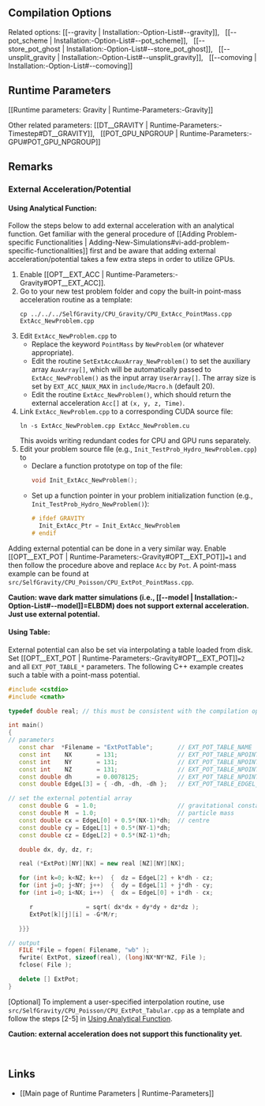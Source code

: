 ## Compilation Options

Related options:
[[--gravity | Installation:-Option-List#--gravity]], &nbsp;
[[--pot_scheme | Installation:-Option-List#--pot_scheme]], &nbsp;
[[--store_pot_ghost | Installation:-Option-List#--store_pot_ghost]], &nbsp;
[[--unsplit_gravity | Installation:-Option-List#--unsplit_gravity]], &nbsp;
[[--comoving | Installation:-Option-List#--comoving]] &nbsp;


## Runtime Parameters
[[Runtime parameters: Gravity | Runtime-Parameters:-Gravity]]

Other related parameters:
[[DT__GRAVITY | Runtime-Parameters:-Timestep#DT__GRAVITY]], &nbsp;
[[POT_GPU_NPGROUP | Runtime-Parameters:-GPU#POT_GPU_NPGROUP]] &nbsp;


## Remarks

### External Acceleration/Potential

#### Using Analytical Function:

Follow the steps below to add external acceleration with an analytical
function. Get familiar with the general procedure of
[[Adding Problem-specific Functionalities | Adding-New-Simulations#vi-add-problem-specific-functionalities]]
first and be aware that adding external acceleration/potential takes a few extra steps
in order to utilize GPUs.

1. Enable [[OPT__EXT_ACC | Runtime-Parameters:-Gravity#OPT__EXT_ACC]].
2. Go to your new test problem folder and copy the built-in point-mass acceleration
routine as a template:
   ```
   cp ../../../SelfGravity/CPU_Gravity/CPU_ExtAcc_PointMass.cpp ExtAcc_NewProblem.cpp
   ```
3. Edit `ExtAcc_NewProblem.cpp` to
   * Replace the keyword `PointMass` by `NewProblem` (or whatever appropriate).
   * Edit the routine `SetExtAccAuxArray_NewProblem()` to set the
     auxiliary array `AuxArray[]`, which will be automatically
     passed to `ExtAcc_NewProblem()` as the input array `UserArray[]`.
     The array size is set by `EXT_ACC_NAUX_MAX` in `include/Macro.h` (default 20).
   * Edit the routine `ExtAcc_NewProblem()`, which should return the external
     acceleration `Acc[]` at `(x, y, z, Time)`.
4. Link `ExtAcc_NewProblem.cpp` to a corresponding CUDA source file:
   ```
   ln -s ExtAcc_NewProblem.cpp ExtAcc_NewProblem.cu
   ```
   This avoids writing redundant codes for CPU and GPU runs separately.
5. Edit your problem source file (e.g., `Init_TestProb_Hydro_NewProblem.cpp`) to
   * Declare a function prototype on top of the file:
      ```C++
      void Init_ExtAcc_NewProblem();
      ```
   * Set up a function pointer in your problem initialization
   function (e.g., `Init_TestProb_Hydro_NewProblem()`):
      ```C++
      # ifdef GRAVITY
        Init_ExtAcc_Ptr = Init_ExtAcc_NewProblem
      # endif
      ```

Adding external potential can be done in a very similar way.
Enable [[OPT__EXT_POT | Runtime-Parameters:-Gravity#OPT__EXT_POT]]`=1` and then follow the procedure
above and replace `Acc` by `Pot`. A point-mass example can be found
at `src/SelfGravity/CPU_Poisson/CPU_ExtPot_PointMass.cpp`.

**Caution: wave dark matter simulations
(i.e., [[--model | Installation:-Option-List#--model]]=ELBDM)
does not support external acceleration. Just use external potential.**

#### Using Table:

External potential can also be set via interpolating a table loaded from disk.
Set [[OPT__EXT_POT | Runtime-Parameters:-Gravity#OPT__EXT_POT]]`=2` and all `EXT_POT_TABLE_*` parameters.
The following C++ example creates such a table with a point-mass potential.

```C++
#include <cstdio>
#include <cmath>

typedef double real; // this must be consistent with the compilation option FLOAT8

int main()
{
// parameters
   const char  *Filename = "ExtPotTable";       // EXT_POT_TABLE_NAME
   const int    NX       = 131;                 // EXT_POT_TABLE_NPOINT_X
   const int    NY       = 131;                 // EXT_POT_TABLE_NPOINT_Y
   const int    NZ       = 131;                 // EXT_POT_TABLE_NPOINT_Z
   const double dh       = 0.0078125;           // EXT_POT_TABLE_NPOINT_DH
   const double EdgeL[3] = { -dh, -dh, -dh };   // EXT_POT_TABLE_EDGEL_X/Y/Z

// set the external potential array
   const double G  = 1.0;                       // gravitational constant
   const double M  = 1.0;                       // particle mass
   const double cx = EdgeL[0] + 0.5*(NX-1)*dh;  // centre
   const double cy = EdgeL[1] + 0.5*(NY-1)*dh;
   const double cz = EdgeL[2] + 0.5*(NZ-1)*dh;

   double dx, dy, dz, r;

   real (*ExtPot)[NY][NX] = new real [NZ][NY][NX];

   for (int k=0; k<NZ; k++)  {  dz = EdgeL[2] + k*dh - cz;
   for (int j=0; j<NY; j++)  {  dy = EdgeL[1] + j*dh - cy;
   for (int i=0; i<NX; i++)  {  dx = EdgeL[0] + i*dh - cx;

      r               = sqrt( dx*dx + dy*dy + dz*dz );
      ExtPot[k][j][i] = -G*M/r;

   }}}

// output
   FILE *File = fopen( Filename, "wb" );
   fwrite( ExtPot, sizeof(real), (long)NX*NY*NZ, File );
   fclose( File );

   delete [] ExtPot;
}
```

[Optional] To implement a user-specified interpolation routine, use
`src/SelfGravity/CPU_Poisson/CPU_ExtPot_Tabular.cpp` as a template and
follow the steps [2-5] in [Using Analytical Function](#using-analytical-function).

**Caution: external acceleration does not support this functionality yet.**


<br>

## Links
* [[Main page of Runtime Parameters | Runtime-Parameters]]
